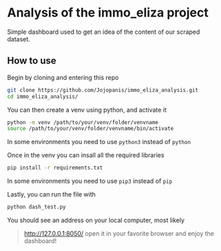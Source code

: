 # Analysis of the immo_eliza project

Simple dashboard used to get an idea of the content of our scraped dataset.

## How to use 

Begin by cloning and entering this repo
```sh
git clone https://github.com/Jojopanis/immo_eliza_analysis.git
cd immo_eliza_analysis/
```
You can then create a venv using python, and activate it
```sh
python -m venv /path/to/your/venv/folder/venvname
source /path/to/your/venv/folder/venvname/bin/activate
```
In some environments you need to use `python3` instead of `python`

Once in the venv you can insall all the required libraries 
```sh
pip install -r requirements.txt
```
In some environments you need to use `pip3` instead of `pip`

Lastly, you can run the file with
```sh
python dash_test.py
```
You should see an address on your local computer, most likely
> http://127.0.0.1:8050/
open it in your favorite browser and enjoy the dashboard!